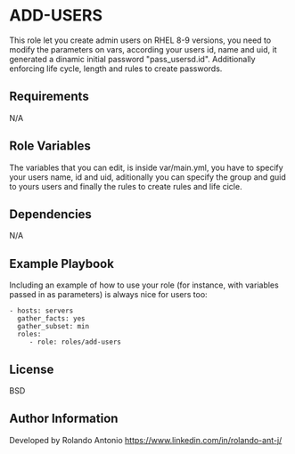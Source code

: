 ADD-USERS
=========

This role let you create admin users on RHEL 8-9 versions, you need to modify the parameters on vars, according your users id, name and uid, it generated a dinamic initial password "pass_usersd.id". Additionally enforcing life cycle, length and rules to create passwords.

Requirements
------------

N/A

Role Variables
--------------

The variables that you can edit, is inside var/main.yml, you have to specify your users name, id and uid, aditionally you can specify the group and guid to yours users and finally the rules to create rules and life cicle.

Dependencies
------------

N/A

Example Playbook
----------------

Including an example of how to use your role (for instance, with variables passed in as parameters) is always nice for users too:

    - hosts: servers
      gather_facts: yes
      gather_subset: min
      roles:
         - role: roles/add-users

License
-------

BSD

Author Information
------------------

Developed by Rolando Antonio https://www.linkedin.com/in/rolando-ant-j/
